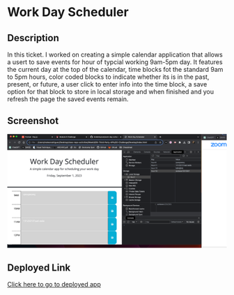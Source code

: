 # Work Day Scheduler

## Description

In this ticket. I worked on creating a simple calendar application that allows a usert to save events for hour of typcial working 9am-5pm day. It features the current day at the top of the calendar, time blocks fot the standard 9am to 5pm hours, color coded blocks to indicate whether its is in the past, present, or future, a user click to enter info into the time block, a save option for that block to store in local storage and when finished and you refresh the page the saved events remain.

## Screenshot

![screenshot](./Screenshot%202023-09-01%20at%208.49.01%20PM.png)

## Deployed Link

[Click here to go to deployed app](https://aztekasylum.github.io/work-day-scheduler/)
